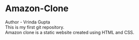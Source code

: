 # Amazon-Clone
Author - Vrinda Gupta
<br>
This is my first git repository.
<br>
Amazon clone is a static website created using HTML and CSS.

